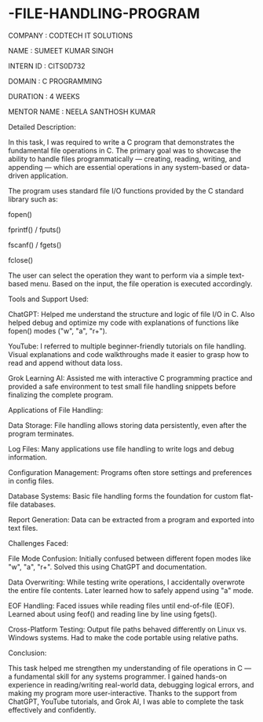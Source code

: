 # -FILE-HANDLING-PROGRAM
COMPANY : CODTECH IT SOLUTIONS

NAME : SUMEET KUMAR SINGH

INTERN ID : CITS0D732

DOMAIN : C PROGRAMMING

DURATION : 4 WEEKS

MENTOR NAME : NEELA SANTHOSH KUMAR

Detailed Description:

In this task, I was required to write a C program that demonstrates the fundamental file operations in C. The primary goal was to showcase the ability to handle files programmatically — creating, reading, writing, and appending — which are essential operations in any system-based or data-driven application.

The program uses standard file I/O functions provided by the C standard library such as:

fopen()

fprintf() / fputs()

fscanf() / fgets()

fclose()


The user can select the operation they want to perform via a simple text-based menu. Based on the input, the file operation is executed accordingly.



Tools and Support Used:

ChatGPT: Helped me understand the structure and logic of file I/O in C. Also helped debug and optimize my code with explanations of functions like fopen() modes ("w", "a", "r+").

YouTube: I referred to multiple beginner-friendly tutorials on file handling. Visual explanations and code walkthroughs made it easier to grasp how to read and append without data loss.

Grok Learning AI: Assisted me with interactive C programming practice and provided a safe environment to test small file handling snippets before finalizing the complete program.



Applications of File Handling:

Data Storage: File handling allows storing data persistently, even after the program terminates.

Log Files: Many applications use file handling to write logs and debug information.

Configuration Management: Programs often store settings and preferences in config files.

Database Systems: Basic file handling forms the foundation for custom flat-file databases.

Report Generation: Data can be extracted from a program and exported into text files.


Challenges Faced:

File Mode Confusion: Initially confused between different fopen modes like "w", "a", "r+". Solved this using ChatGPT and documentation.

Data Overwriting: While testing write operations, I accidentally overwrote the entire file contents. Later learned how to safely append using "a" mode.

EOF Handling: Faced issues while reading files until end-of-file (EOF). Learned about using feof() and reading line by line using fgets().

Cross-Platform Testing: Output file paths behaved differently on Linux vs. Windows systems. Had to make the code portable using relative paths.


Conclusion:

This task helped me strengthen my understanding of file operations in C — a fundamental skill for any systems programmer. I gained hands-on experience in reading/writing real-world data, debugging logical errors, and making my program more user-interactive. Thanks to the support from ChatGPT, YouTube tutorials, and Grok AI, I was able to complete the task effectively and confidently.
